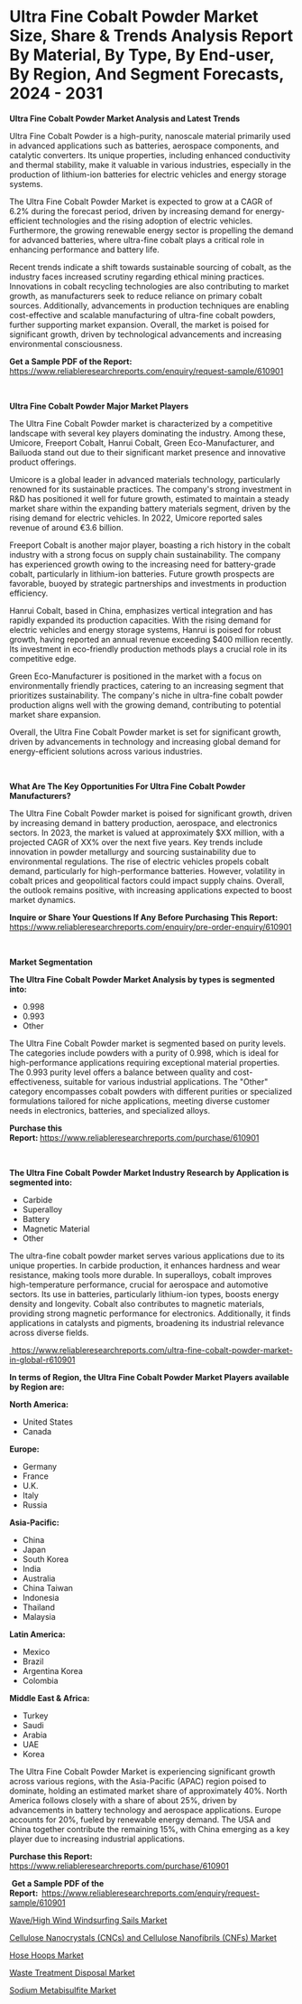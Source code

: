 <p><h1>Ultra Fine Cobalt Powder Market Size, Share & Trends Analysis Report By Material, By Type, By End-user, By Region, And Segment Forecasts, 2024 - 2031</h1></p><p><strong>Ultra Fine Cobalt Powder Market Analysis and Latest Trends</strong></p>
<p><p>Ultra Fine Cobalt Powder is a high-purity, nanoscale material primarily used in advanced applications such as batteries, aerospace components, and catalytic converters. Its unique properties, including enhanced conductivity and thermal stability, make it valuable in various industries, especially in the production of lithium-ion batteries for electric vehicles and energy storage systems. </p><p>The Ultra Fine Cobalt Powder Market is expected to grow at a CAGR of 6.2% during the forecast period, driven by increasing demand for energy-efficient technologies and the rising adoption of electric vehicles. Furthermore, the growing renewable energy sector is propelling the demand for advanced batteries, where ultra-fine cobalt plays a critical role in enhancing performance and battery life. </p><p>Recent trends indicate a shift towards sustainable sourcing of cobalt, as the industry faces increased scrutiny regarding ethical mining practices. Innovations in cobalt recycling technologies are also contributing to market growth, as manufacturers seek to reduce reliance on primary cobalt sources. Additionally, advancements in production techniques are enabling cost-effective and scalable manufacturing of ultra-fine cobalt powders, further supporting market expansion. Overall, the market is poised for significant growth, driven by technological advancements and increasing environmental consciousness.</p></p>
<p><strong>Get a Sample PDF of the Report:&nbsp;</strong> <a href="https://www.reliableresearchreports.com/enquiry/request-sample/610901?utm_campaign=7&utm_medium=2&utm_source=Github&utm_content=ia&utm_term=10122024&utm_id=ultra-fine-cobalt-powder">https://www.reliableresearchreports.com/enquiry/request-sample/610901</a></p>
<p>&nbsp;</p>
<p><strong>Ultra Fine Cobalt Powder Major Market Players</strong></p>
<p><p>The Ultra Fine Cobalt Powder market is characterized by a competitive landscape with several key players dominating the industry. Among these, Umicore, Freeport Cobalt, Hanrui Cobalt, Green Eco-Manufacturer, and Bailuoda stand out due to their significant market presence and innovative product offerings.</p><p>Umicore is a global leader in advanced materials technology, particularly renowned for its sustainable practices. The company's strong investment in R&D has positioned it well for future growth, estimated to maintain a steady market share within the expanding battery materials segment, driven by the rising demand for electric vehicles. In 2022, Umicore reported sales revenue of around €3.6 billion.</p><p>Freeport Cobalt is another major player, boasting a rich history in the cobalt industry with a strong focus on supply chain sustainability. The company has experienced growth owing to the increasing need for battery-grade cobalt, particularly in lithium-ion batteries. Future growth prospects are favorable, buoyed by strategic partnerships and investments in production efficiency.</p><p>Hanrui Cobalt, based in China, emphasizes vertical integration and has rapidly expanded its production capacities. With the rising demand for electric vehicles and energy storage systems, Hanrui is poised for robust growth, having reported an annual revenue exceeding $400 million recently. Its investment in eco-friendly production methods plays a crucial role in its competitive edge.</p><p>Green Eco-Manufacturer is positioned in the market with a focus on environmentally friendly practices, catering to an increasing segment that prioritizes sustainability. The company's niche in ultra-fine cobalt powder production aligns well with the growing demand, contributing to potential market share expansion.</p><p>Overall, the Ultra Fine Cobalt Powder market is set for significant growth, driven by advancements in technology and increasing global demand for energy-efficient solutions across various industries.</p></p>
<p>&nbsp;</p>
<p><strong>What Are The Key Opportunities For Ultra Fine Cobalt Powder Manufacturers?</strong></p>
<p><p>The Ultra Fine Cobalt Powder market is poised for significant growth, driven by increasing demand in battery production, aerospace, and electronics sectors. In 2023, the market is valued at approximately $XX million, with a projected CAGR of XX% over the next five years. Key trends include innovation in powder metallurgy and sourcing sustainability due to environmental regulations. The rise of electric vehicles propels cobalt demand, particularly for high-performance batteries. However, volatility in cobalt prices and geopolitical factors could impact supply chains. Overall, the outlook remains positive, with increasing applications expected to boost market dynamics.</p></p>
<p><strong>Inquire or Share Your Questions If Any Before Purchasing This Report:</strong> <a href="https://www.reliableresearchreports.com/enquiry/pre-order-enquiry/610901?utm_campaign=7&utm_medium=2&utm_source=Github&utm_content=ia&utm_term=10122024&utm_id=ultra-fine-cobalt-powder">https://www.reliableresearchreports.com/enquiry/pre-order-enquiry/610901</a></p>
<p>&nbsp;</p>
<p><strong>Market Segmentation</strong></p>
<p><strong>The Ultra Fine Cobalt Powder Market Analysis by types is segmented into:</strong></p>
<p><ul><li>0.998</li><li>0.993</li><li>Other</li></ul></p>
<p><p>The Ultra Fine Cobalt Powder market is segmented based on purity levels. The categories include powders with a purity of 0.998, which is ideal for high-performance applications requiring exceptional material properties. The 0.993 purity level offers a balance between quality and cost-effectiveness, suitable for various industrial applications. The "Other" category encompasses cobalt powders with different purities or specialized formulations tailored for niche applications, meeting diverse customer needs in electronics, batteries, and specialized alloys.</p></p>
<p><strong>Purchase this Report:&nbsp;</strong><a href="https://www.reliableresearchreports.com/purchase/610901?utm_campaign=7&utm_medium=2&utm_source=Github&utm_content=ia&utm_term=10122024&utm_id=ultra-fine-cobalt-powder">https://www.reliableresearchreports.com/purchase/610901</a></p>
<p>&nbsp;</p>
<p><strong>The Ultra Fine Cobalt Powder Market Industry Research by Application is segmented into:</strong></p>
<p><ul><li>Carbide</li><li>Superalloy</li><li>Battery</li><li>Magnetic Material</li><li>Other</li></ul></p>
<p><p>The ultra-fine cobalt powder market serves various applications due to its unique properties. In carbide production, it enhances hardness and wear resistance, making tools more durable. In superalloys, cobalt improves high-temperature performance, crucial for aerospace and automotive sectors. Its use in batteries, particularly lithium-ion types, boosts energy density and longevity. Cobalt also contributes to magnetic materials, providing strong magnetic performance for electronics. Additionally, it finds applications in catalysts and pigments, broadening its industrial relevance across diverse fields.</p></p>
<p><a href="https://www.reliableresearchreports.com/ultra-fine-cobalt-powder-market-in-global-r610901?utm_campaign=7&utm_medium=2&utm_source=Github&utm_content=ia&utm_term=10122024&utm_id=ultra-fine-cobalt-powder">&nbsp;https://www.reliableresearchreports.com/ultra-fine-cobalt-powder-market-in-global-r610901</a></p>
<p><strong>In terms of Region, the Ultra Fine Cobalt Powder Market Players available by Region are:</strong></p>
<p>
    <p> <strong> North America: </strong>
        <ul>
            <li>United States</li>
            <li>Canada</li>
        </ul>
        </p> 
    <p> <strong> Europe: </strong>
        <ul>
            <li>Germany</li>
            <li>France</li>
            <li>U.K.</li>
            <li>Italy</li>
            <li>Russia</li>
        </ul>
        </p> 
    <p> <strong> Asia-Pacific: </strong>
        <ul>
            <li>China</li>
            <li>Japan</li>
            <li>South Korea</li>
            <li>India</li>
            <li>Australia</li>
            <li>China Taiwan</li>
            <li>Indonesia</li>
            <li>Thailand</li>
            <li>Malaysia</li>
        </ul>
        </p> 
    <p> <strong> Latin America: </strong>
        <ul>
            <li>Mexico</li>
            <li>Brazil</li>
            <li>Argentina Korea</li>
            <li>Colombia</li>
        </ul>
        </p> 
    <p> <strong> Middle East & Africa: </strong>
        <ul>
            <li>Turkey</li>
            <li>Saudi</li>
            <li>Arabia</li>
            <li>UAE</li>
            <li>Korea</li>
        </ul>
    </p>
    </p>
<p><p>The Ultra Fine Cobalt Powder Market is experiencing significant growth across various regions, with the Asia-Pacific (APAC) region poised to dominate, holding an estimated market share of approximately 40%. North America follows closely with a share of about 25%, driven by advancements in battery technology and aerospace applications. Europe accounts for 20%, fueled by renewable energy demand. The USA and China together contribute the remaining 15%, with China emerging as a key player due to increasing industrial applications.</p></p>
<p><strong>Purchase this Report: </strong><a href="https://www.reliableresearchreports.com/purchase/610901?utm_campaign=7&utm_medium=2&utm_source=Github&utm_content=ia&utm_term=10122024&utm_id=ultra-fine-cobalt-powder">https://www.reliableresearchreports.com/purchase/610901</a></p>
<p>&nbsp;<strong>Get a Sample PDF of the Report:&nbsp;&nbsp;</strong><a href="https://www.reliableresearchreports.com/enquiry/request-sample/610901?utm_campaign=7&utm_medium=2&utm_source=Github&utm_content=ia&utm_term=10122024&utm_id=ultra-fine-cobalt-powder">https://www.reliableresearchreports.com/enquiry/request-sample/610901</a></p>
<p><strong></strong></p>
<p><p><a href="https://github.com/provorikovar/Market-Research-Report-List-6/blob/main/wavehigh-wind-windsurfing-sails-market.md?utm_campaign=7&utm_medium=2&utm_source=Github&utm_content=ia&utm_term=10122024&utm_id=ultra-fine-cobalt-powder">Wave/High Wind Windsurfing Sails Market</a></p><p><a href="https://github.com/angelajermaine/Market-Research-Report-List-5/blob/main/cellulose-nanocrystals-cncs-and-cellulose-nanofibrils-cnfs-market.md?utm_campaign=7&utm_medium=2&utm_source=Github&utm_content=ia&utm_term=10122024&utm_id=ultra-fine-cobalt-powder">Cellulose Nanocrystals (CNCs) and Cellulose Nanofibrils (CNFs) Market</a></p><p><a href="https://www.linkedin.com/pulse/futur-trend-quest-sl8ue?utm_campaign=7&utm_medium=2&utm_source=Github&utm_content=ia&utm_term=10122024&utm_id=ultra-fine-cobalt-powder">Hose Hoops Market</a></p><p><a href="https://www.linkedin.com/pulse/th-score-market-0ptye?utm_campaign=7&utm_medium=2&utm_source=Github&utm_content=ia&utm_term=10122024&utm_id=ultra-fine-cobalt-powder">Waste Treatment Disposal Market</a></p><p><a href="https://www.linkedin.com/pulse/th-score-market-0ptye?utm_campaign=7&utm_medium=2&utm_source=Github&utm_content=ia&utm_term=10122024&utm_id=ultra-fine-cobalt-powder">Sodium Metabisulfite Market</a></p></p>